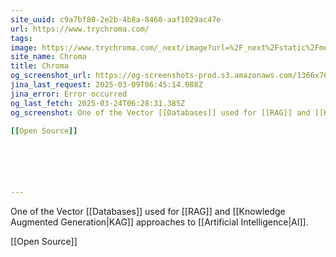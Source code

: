 ```yaml
---
site_uuid: c9a7bf80-2e2b-4b8a-8460-aaf1029ac47e
url: https://www.trychroma.com/
tags: 
image: https://www.trychroma.com/_next/image?url=%2F_next%2Fstatic%2Fmedia%2Fchroma.d840f629.png&w=96&q=75&dpl=dpl_3kt7m34p2QipeYnkfoKSXxdcUrWN
site_name: Chroma
title: Chroma
og_screenshot_url: https://og-screenshots-prod.s3.amazonaws.com/1366x768/80/false/095d2c9fb3f127bf5ce51db84b52efc92ff3d23b74629a79de8e46b18f106d4f.jpeg
jina_last_request: 2025-03-09T06:45:14.088Z
jina_error: Error occurred
og_last_fetch: 2025-03-24T06:28:31.385Z
og_screenshot: One of the Vector [[Databases]] used for [[RAG]] and [[Knowledge Augmented Generation|KAG]] approaches to [[Artificial Intelligence|AI]].

[[Open Source]]






---
```

One of the Vector [[Databases]] used for [[RAG]] and [[Knowledge Augmented Generation|KAG]] approaches to [[Artificial Intelligence|AI]].

[[Open Source]]





